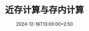 ---
type: lecture
date: 2024-12-18T13:00:00+2:50
title: 近存计算与存内计算
tldr: "介绍近几年近存计算、存内计算技术特点与局限"
hide_from_announcments: false
thumbnail: /static_files/presentations/Lecture14/Lecture14_Cover.png
links:
    - url: /static_files/presentations/Lecture14/Lecture14.pdf
      name: slides
---